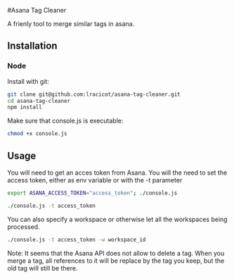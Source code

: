#Asana Tag Cleaner

A frienly tool to merge similar tags in asana.

## Installation

### Node

Install with git:

```sh
git clone git@github.com:lracicot/asana-tag-cleaner.git
cd asana-tag-cleaner
npm install
```

Make sure that console.js is executable:

```sh
chmod +x console.js
```

## Usage

You will need to get an acces token from Asana. You will the need to set the access token, either as env variable or with the -t parameter

```sh
export ASANA_ACCESS_TOKEN="access_token"; ./console.js
```

```sh
./console.js -t access_token
```

You can also specify a workspace or otherwise let all the workspaces being processed.

```sh
./console.js -t access_token -w workspace_id
```

Note: It seems that the Asana API does not allow to delete a tag. When you merge a tag, all references to it will be replace by the tag you keep, but the old tag will still be there.
